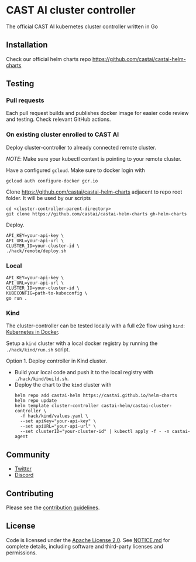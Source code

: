 # CAST AI cluster controller

The official CAST AI kubernetes cluster controller written in Go

## Installation

Check our official helm charts repo https://github.com/castai/castai-helm-charts

## Testing

### Pull requests

Each pull request builds and publishes docker image for easier code review and testing. Check relevant GitHub actions.

### On existing cluster enrolled to CAST AI

Deploy cluster-controller to already connected remote cluster.

*NOTE*: Make sure your kubectl context is pointing to your remote cluster.

Have a configured `gcloud`. Make sure to docker login with
```shell
gcloud auth configure-docker gcr.io
```

Clone https://github.com/castai/castai-helm-charts adjacent to repo root folder. It will be used by our scripts
```shell
cd <cluster-controller-parent-directory>
git clone https://github.com/castai/castai-helm-charts gh-helm-charts
```

Deploy.

```shell
API_KEY=your-api-key \
API_URL=your-api-url \
CLUSTER_ID=your-cluster-id \
./hack/remote/deploy.sh
```

### Local

```shell
API_KEY=your-api-key \
API_URL=your-api-url \
CLUSTER_ID=your-cluster-id \
KUBECONFIG=path-to-kubeconfig \
go run .
```

### Kind

The cluster-controller can be tested locally with a full e2e flow using `kind`: [Kubernetes in Docker](https://kind.sigs.k8s.io/).

Setup a `kind` cluster with a local docker registry by running the `./hack/kind/run.sh` script.

Option 1. Deploy controller in Kind cluster.
* Build your local code and push it to the local registry with `./hack/kind/build.sh`.
* Deploy the chart to the `kind` cluster with
  ```shell
  helm repo add castai-helm https://castai.github.io/helm-charts
  helm repo update
  helm template cluster-controller castai-helm/castai-cluster-controller \
    -f hack/kind/values.yaml \
    --set apiKey="your-api-key" \
    --set apiURL="your-api-url" \
    --set clusterID="your-cluster-id" | kubectl apply -f - -n castai-agent
  ```

## Community

- [Twitter](https://twitter.com/cast_ai)
- [Discord](https://discord.gg/4sFCFVJ)

## Contributing

Please see the [contribution guidelines](.github/CONTRIBUTING.md).

## License

Code is licensed under the [Apache License 2.0](LICENSE). See [NOTICE.md](NOTICE.md) for complete details, including software and third-party licenses and permissions.
